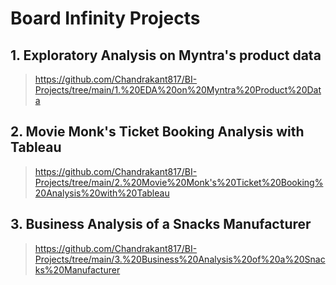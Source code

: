 # Board Infinity Projects

## 1. Exploratory Analysis on Myntra's product data
> https://github.com/Chandrakant817/BI-Projects/tree/main/1.%20EDA%20on%20Myntra%20Product%20Data

## 2. Movie Monk's Ticket Booking Analysis with Tableau
> https://github.com/Chandrakant817/BI-Projects/tree/main/2.%20Movie%20Monk's%20Ticket%20Booking%20Analysis%20with%20Tableau

## 3. Business Analysis of a Snacks Manufacturer
> https://github.com/Chandrakant817/BI-Projects/tree/main/3.%20Business%20Analysis%20of%20a%20Snacks%20Manufacturer
